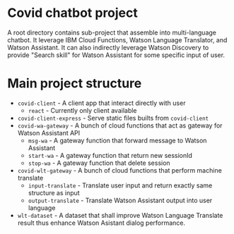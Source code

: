 # Covid chatbot project
A root directory contains sub-project that assemble into multi-language chatbot.
It leverage IBM Cloud Functions, Watson Language Translator, and Watson Assistant.
It can also indirectly leverage Watson Discovery to provide "Search skill" for Watson Assistant for some specific input of user.

# Main project structure
- `covid-client` - A client app that interact directly with user
    - `react` - Currently only client available
- `covid-client-express` - Serve static files builts from `covid-client`
- `covid-wa-gateway` - A bunch of cloud functions that act as gateway for Watson Assistant API
    - `msg-wa` - A gateway function that forward message to Watson Assistant
    - `start-wa` - A gateway function that return new sessionId
    - `stop-wa` - A gateway function that delete session
- `covid-wlt-gateway` - A bunch of cloud functions that perform machine translate
    - `input-translate` - Translate user input and return exactly same structure as input
    - `output-translate` - Translate Watson Assistant output into user language
- `wlt-dataset` - A dataset that shall improve Watson Language Translate result thus enhance Watson Asistant dialog performance.